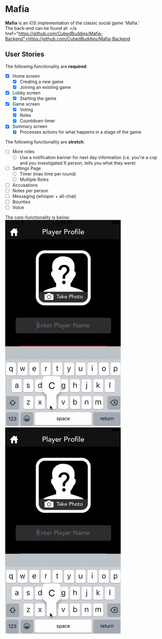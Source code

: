 # Mafia

**Mafia** is an iOS implementation of the classic social game 'Mafia.'<br />
The back-end can be found at:
</a href="https://github.com/CubedBuddies/Mafia-Backend">https://github.com/CubedBuddies/Mafia-Backend</a>

## User Stories

The following functionality are **required**:

- [x] Home screen
  - [x] Creating a new game
  - [x] Joining an existing game
- [x] Lobby screen
  - [x] Starting the game
- [x] Game screen
  - [x] Voting
  - [x] Roles
  - [x] Countdown timer
- [x] Summary screen
  - [x] Processes actions for what happens in a stage of the game

The following functionality are **stretch**:

- [ ] More roles
  - [ ] Use a notification banner for next day information (i.e. you're a cop and you investigated X person, tells you what they were)
- [ ] Settings Page
  - [ ] Timer (max time per round)
  - [ ] Multiple Roles
- [ ] Accusations
- [ ] Notes per person
- [ ] Messaging (whisper + all-chat)
- [ ] Bounties
- [ ] Voice

The core-functionality is below: <br />
<img src='functionality-prenight.gif' />
<img src='functionality-postnight.gif' />

